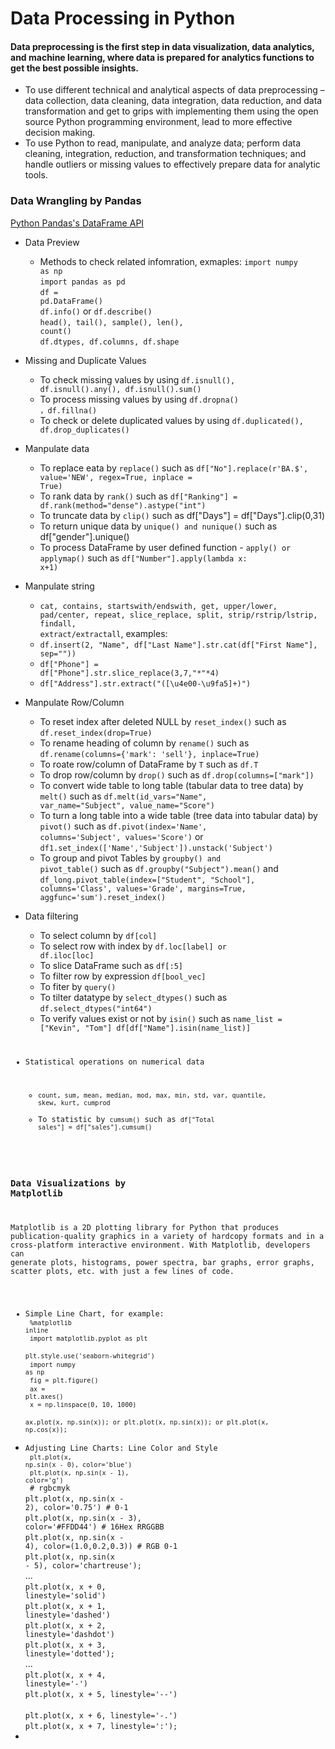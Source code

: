 # Data Processing in Python
#### Data preprocessing is the first step in data visualization, data analytics, and machine learning, where data is prepared for analytics functions to get the best possible insights. 

* To use different technical and analytical aspects of data preprocessing – data collection, data cleaning, data integration, data reduction, and data transformation and get to grips with implementing them using the open source Python programming environment, lead to more effective decision making. 
* To use Python to read, manipulate, and analyze data; perform data cleaning, integration, reduction, and transformation techniques; and handle outliers or missing values to effectively prepare data for analytic tools.

### Data Wrangling by Pandas 
<a href=https://pandas.pydata.org/docs/reference/api/pandas.DataFrame.html>Python Pandas's DataFrame API</a>

* Data Preview
  * Methods to check related infomration, exmaples:
<code>import numpy as np</code><br>
<code>import pandas as pd</code><br>
<code>df = pd.DataFrame()</code><br>
<code>df.info()</code> or <code>df.describe()</code><br>
<code>head(), tail(), sample(), len(), count()</code><br>
<code>df.dtypes, df.columns, df.shape</code><br>

* Missing and Duplicate Values
   * To check missing values by using <code>df.isnull(), df.isnull().any(), df.isnull().sum()</code>
   * To process missing values by using <code>df.dropna() ，df.fillna()</code>
   * To check or delete duplicated values by using <code>df.duplicated(), df.drop_duplicates()</code>
 
 * Manpulate data
   * To replace eata by <code>replace()</code> such as <code>df["No"].replace(r'BA.$', value='NEW', regex=True, inplace = True)</code><br>
   * To rank data by <code>rank()</code> such as <code>df["Ranking"] = df.rank(method="dense").astype("int")</code><br>
   * To truncate data by <code>clip()</code> such as df["Days"] = df["Days"].clip(0,31)<br>
   * To return unique data by <code>unique() and nunique()</code> such as df["gender"].unique()<br>
   * To process DataFrame by user defined function - <code>apply() or applymap()</code> such as <code>df["Number"].apply(lambda x: x+1)</code><br>
 
 * Manpulate string
   * <code>cat, contains, startswith/endswith, get, upper/lower, pad/center, repeat, slice_replace, split, strip/rstrip/lstrip, findall, extract/extractall</code>, examples: 
   * <code>df.insert(2, "Name", df["Last Name"].str.cat(df["First Name"], sep=""))</code>
   * <code>df["Phone"] = df["Phone"].str.slice_replace(3,7,"*"*4)</code>
   * <code>df["Address"].str.extract("([\u4e00-\u9fa5]+)")</code>
 
 * Manpulate Row/Column
   * To reset index after deleted NULL by <code>reset_index()</code> such as <code>df.reset_index(drop=True)</code>
   * To rename heading of column by <code>rename()</code> such as <code>df.rename(columns={'mark': 'sell'}, inplace=True)</code>
   * To roate row/column of DataFrame by <code>T</code> such as <code>df.T</code>
   * To drop row/column by <code>drop()</code> such as <code>df.drop(columns=["mark"])</code>
   * To convert wide table to long table (tabular data to tree data) by <code>melt()</code> such as <code>df.melt(id_vars="Name", var_name="Subject", value_name="Score")</code>
   * To turn a long table into a wide table (tree data into tabular data) by <code>pivot()</code> such as <code>df.pivot(index='Name', columns='Subject', values='Score')</code> or <code>df1.set_index(['Name','Subject']).unstack('Subject')</code>
   * To group and pivot Tables by <code>groupby() and pivot_table()</code> such as <code>df.groupby("Subject").mean()</code> and <code>df_long.pivot_table(index=["Student", "School"], columns='Class', values='Grade', margins=True, aggfunc='sum').reset_index()</code>

* Data filtering
  * To select column by <code>df[col]</code>
  * To select row with index by <code>df.loc[label] or df.iloc[loc]</code>
  * To slice DataFrame such as <code>df[:5]</code>
  * To filter row by expression <code>df[bool_vec]</code>
  * To fiter by <code>query()</code>
  * To tilter datatype by <code>select_dtypes()</code> such as <code>df.select_dtypes("int64")</code>
  * To verify values exist or not by <code>isin()</code> such as <code>name_list = ["Kevin", "Tom"] df[df["Name"].isin(name_list)]

* Statistical operations on numerical data
   * <code>count, sum, mean, median, mod, max, min, std, var, quantile, skew, kurt, cumprod</code>
   * To statistic by <code>cumsum()</code> such as <code>df["Total sales"] = df["sales"].cumsum()</code>

 ### Data Visualizations by Matplotlib
 Matplotlib is a 2D plotting library for Python that produces publication-quality graphics in a variety of hardcopy formats and in a cross-platform interactive environment. With Matplotlib, developers can generate plots, histograms, power spectra, bar graphs, error graphs, scatter plots, etc. with just a few lines of code.
 
 * Simple Line Chart, for example: <br>
   <code>%matplotlib inline</code><br>
   <code>import matplotlib.pyplot as plt</code><br>
   <code>plt.style.use('seaborn-whitegrid')</code><br>
   <code>import numpy as np</code><br>
   <code>fig = plt.figure()</code><br>
   <code>ax = plt.axes()</code><br>
   <code>x = np.linspace(0, 10, 1000)</code><br>
   <code>ax.plot(x, np.sin(x)); or plt.plot(x, np.sin(x)); or plt.plot(x, np.cos(x));</code>
 * Adjusting Line Charts: Line Color and Style<br>
   <code>plt.plot(x, np.sin(x - 0), color='blue')</code><br>
   <code>plt.plot(x, np.sin(x - 1), color='g')</code><br>    # rgbcmyk</code><br>
   <code>plt.plot(x, np.sin(x - 2), color='0.75')        # 0-1</code><br>
   <code>plt.plot(x, np.sin(x - 3), color='#FFDD44')     # 16Hex RRGGBB</code><br>
   <code>plt.plot(x, np.sin(x - 4), color=(1.0,0.2,0.3)) # RGB 0-1</code><br>
   <code>plt.plot(x, np.sin(x - 5), color='chartreuse');</code><br>
  ...<br>
  <code>plt.plot(x, x + 0, linestyle='solid')</code><br>
  <code>plt.plot(x, x + 1, linestyle='dashed')</code><br>
  <code>plt.plot(x, x + 2, linestyle='dashdot')</code><br>
  <code>plt.plot(x, x + 3, linestyle='dotted');</code><br>
  ...<br>
  <code>plt.plot(x, x + 4, linestyle='-')  </code><br>
  <code>plt.plot(x, x + 5, linestyle='--') </code><br>
  <code>plt.plot(x, x + 6, linestyle='-.') </code><br>
  <code>plt.plot(x, x + 7, linestyle=':');</code><br>
* 

